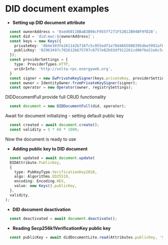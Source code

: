 # DID document examples

* **Setting up DID document attribute**

```typescript
  const ownerAddress = '0xed6011BBaB3B98cF955ff271F52B12B94BF9fD28';
  const did = `did:ewc:${ownerAddress}`;
  const keys = new Keys({
    privateKey: '0b4e103fe261142b716fc5c055edf1e70d4665080395dbe5992af03235f9e511',
    publicKey: '02963497c702612b675707c0757e82b93df912261cd06f6a51e6c5419ac1aa9bcc',
  });
  const providerSettings = {
    type: ProviderTypes.HTTP,
    uriOrInfo: 'http://volta-rpc.energyweb.org',
  }
  const signer = new EwPrivateKeySigner(keys.privateKey, providerSettings);
  const owner = IdentityOwner.fromPrivateKeySigner(signer);
  const operator = new Operator(owner, registrySettings);
```
DIDDocumentFull provide full CRUD functionality
```typescript
  const document = new DIDDocumentFull(did, operator);
```
Await for document initializing - setting default public key
```typescript
  const created = await document.create();
  const validity = 5 * 60 * 1000;
```
Now the document is ready to use

* **Adding public key to DID document**
```typescript
  const updated = await document.update(
  DIDAttribute.PublicKey,
  {
    type: PubKeyType.VerificationKey2018,
    algo: Algorithms.ED25519,
    encoding: Encoding.HEX,
    value: new Keys().publicKey,
  },
  validity,
);
```

* **DID document deactivation**

```typescript
  const deactivated = await document.deactivate();
```

* **Reading Secp256k1VerificationKey public key**
```typescript
  const publicKey = await didDocumentLite.read(Attributes.publicKey, 'Secp256k1VerificationKey');
```


